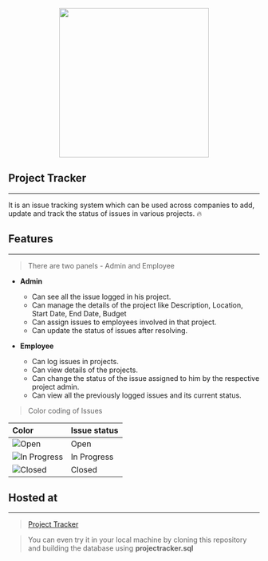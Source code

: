 <p align="center">
<img width="300" height="300" src="https://user-images.githubusercontent.com/25130101/38166272-db95e708-353e-11e8-9c90-9a6aec5b05d8.png"/>
</p>

## Project Tracker
------------------------------------------

It is an issue tracking system which can be used across companies to add, update and track the status of issues in various projects. :fire:


## Features
------------------------------------------

> There are two panels - Admin and Employee

* **Admin**
    * Can see all the issue logged in his project.
    * Can manage the details of the project like Description, Location, Start Date, End Date, Budget
    * Can assign issues to employees involved in that project.
    * Can update the status of issues after resolving.

* **Employee**
    * Can log issues in projects.
    * Can view details of the projects.
    * Can change the status of the issue assigned to him by the respective project admin.
    * Can view all the previously logged issues and its current status.
    
> Color coding of Issues

| Color  | Issue status  |
| :------------- | :------------- |
| ![Open](https://placehold.it/15/aaffa4/000000?text=+)  | Open | 
| ![In Progress](https://placehold.it/15/ebe4a4/000000?text=+)  | In Progress  |
| ![Closed](https://placehold.it/15/dfa1a8/000000?text=+)  | Closed  |

     
## Hosted at 
------------------------------------------

> [Project Tracker](https://projecttrackershown.000webhostapp.com/)

> You can even try it in your local machine by cloning this repository and building the database using **projectracker.sql** 
